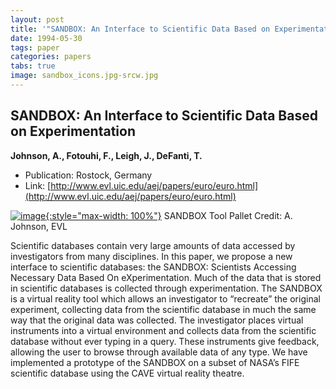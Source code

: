 ```yaml
---
layout: post
title: '"SANDBOX: An Interface to Scientific Data Based on Experimentation"'
date: 1994-05-30
tags: paper
categories: papers
tabs: true
image: sandbox_icons.jpg-srcw.jpg
---
```


## SANDBOX: An Interface to Scientific Data Based on Experimentation
**Johnson, A., Fotouhi, F., Leigh, J., DeFanti, T.**
- Publication: Rostock, Germany
- Link: [http://www.evl.uic.edu/aej/papers/euro/euro.html](http://www.evl.uic.edu/aej/papers/euro/euro.html)


[![image](https://www.evl.uic.edu/output/originals/sandbox_icons.jpg-srcw.jpg){:style="max-width: 100%"}](https://www.evl.uic.edu/output/originals/sandbox_icons.jpg-srcw.jpg)
SANDBOX Tool Pallet
Credit: A. Johnson, EVL

Scientific databases contain very large amounts of data accessed by investigators from many disciplines. In this paper, we propose a new interface to scientific databases: the SANDBOX: Scientists Accessing Necessary Data Based On eXperimentation. Much of the data that is stored in scientific databases is collected through experimentation. The SANDBOX is a virtual reality tool which allows an investigator to &ldquo;recreate&rdquo; the original experiment, collecting data from the scientific database in much the same way that the original data was collected. The investigator places virtual instruments into a virtual environment and collects data from the scientific database without ever typing in a query. These instruments give feedback, allowing the user to browse through available data of any type. We have implemented a prototype of the SANDBOX on a subset of NASA&rsquo;s FIFE scientific database using the CAVE virtual reality theatre.